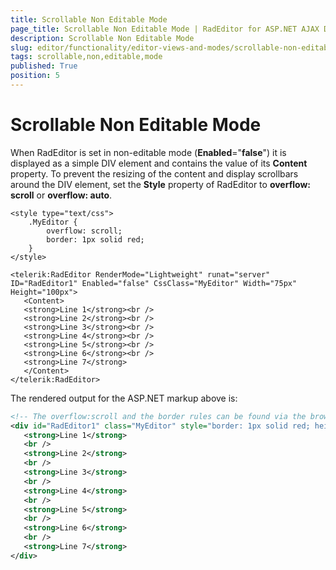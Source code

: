 ```yaml
---
title: Scrollable Non Editable Mode
page_title: Scrollable Non Editable Mode | RadEditor for ASP.NET AJAX Documentation
description: Scrollable Non Editable Mode
slug: editor/functionality/editor-views-and-modes/scrollable-non-editable-mode
tags: scrollable,non,editable,mode
published: True
position: 5
---
```


# Scrollable Non Editable Mode

When RadEditor is set in non-editable mode (**Enabled**="**false**") it is displayed as a simple DIV element and contains the value of its **Content** property. To prevent the resizing of the content and display scrollbars around the DIV element, set the **Style** property of RadEditor to **overflow: scroll** or **overflow: auto**.

````ASP.NET
<style type="text/css">
	.MyEditor {
		overflow: scroll;
		border: 1px solid red;
	}
</style>

<telerik:RadEditor RenderMode="Lightweight" runat="server" ID="RadEditor1" Enabled="false" CssClass="MyEditor" Width="75px" Height="100px">
   <Content>
   <strong>Line 1</strong><br />
   <strong>Line 2</strong><br />
   <strong>Line 3</strong><br />
   <strong>Line 4</strong><br />
   <strong>Line 5</strong><br />
   <strong>Line 6</strong><br />
   <strong>Line 7</strong>
   </Content>
</telerik:RadEditor> 
````


The rendered output for the ASP.NET markup above is:

````XML
<!-- The overflow:scroll and the border rules can be found via the browser's HTML inspector as they do not exist as inline styles -->
<div id="RadEditor1" class="MyEditor" style="border: 1px solid red; height: 100px; width: 75px;">
   <strong>Line 1</strong>
   <br />
   <strong>Line 2</strong>
   <br />
   <strong>Line 3</strong>
   <br />
   <strong>Line 4</strong>
   <br />
   <strong>Line 5</strong>
   <br />
   <strong>Line 6</strong>
   <br />
   <strong>Line 7</strong>
</div> 
````


